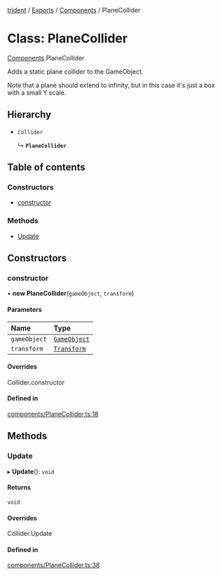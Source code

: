 [trident](../README.md) / [Exports](../modules.md) / [Components](../modules/Components.md) / PlaneCollider

# Class: PlaneCollider

[Components](../modules/Components.md).PlaneCollider

Adds a static plane collider to the GameObject.

Note that a plane should extend to infinity, but in this case it's just a box with a small Y scale.

## Hierarchy

- `Collider`

  ↳ **`PlaneCollider`**

## Table of contents

### Constructors

- [constructor](Components.PlaneCollider.md#constructor)

### Methods

- [Update](Components.PlaneCollider.md#update)

## Constructors

### constructor

• **new PlaneCollider**(`gameObject`, `transform`)

#### Parameters

| Name | Type |
| :------ | :------ |
| `gameObject` | [`GameObject`](GameObject.md) |
| `transform` | [`Transform`](Components.Transform.md) |

#### Overrides

Collider.constructor

#### Defined in

[components/PlaneCollider.ts:18](https://github.com/AIFanatic/Trident/blob/b587800/src/components/PlaneCollider.ts#L18)

## Methods

### Update

▸ **Update**(): `void`

#### Returns

`void`

#### Overrides

Collider.Update

#### Defined in

[components/PlaneCollider.ts:38](https://github.com/AIFanatic/Trident/blob/b587800/src/components/PlaneCollider.ts#L38)
